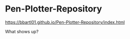 # Pen-Plotter-Repository

https://bbartl01.github.io/Pen-Plotter-Repository/index.html


What shows up?
